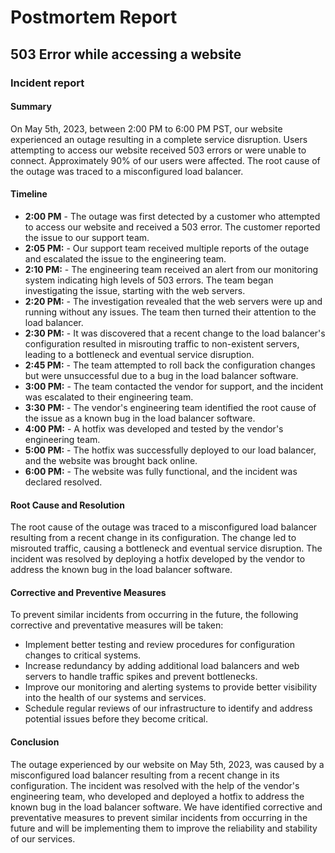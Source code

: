 # Postmortem Report

## 503 Error while accessing a website

### Incident report

#### Summary

On May 5th, 2023, between 2:00 PM to 6:00 PM PST, our website experienced an outage resulting in a complete service disruption. Users attempting to access our website received 503 errors or were unable to connect. Approximately 90% of our users were affected. The root cause of the outage was traced to a misconfigured load balancer.

#### Timeline

- **2:00 PM** - The outage was first detected by a customer who attempted to access our website and received a 503 error. The customer reported the issue to our support team.
- **2:05 PM:** - Our support team received multiple reports of the outage and escalated the issue to the engineering team.
- **2:10 PM:** - The engineering team received an alert from our monitoring system indicating high levels of 503 errors. The team began investigating the issue, starting with the web servers.
- **2:20 PM:** - The investigation revealed that the web servers were up and running without any issues. The team then turned their attention to the load balancer.
- **2:30 PM:** - It was discovered that a recent change to the load balancer's configuration resulted in misrouting traffic to non-existent servers, leading to a bottleneck and eventual service disruption.
- **2:45 PM:** - The team attempted to roll back the configuration changes but were unsuccessful due to a bug in the load balancer software.
- **3:00 PM:** - The team contacted the vendor for support, and the incident was escalated to their engineering team.
- **3:30 PM:** - The vendor's engineering team identified the root cause of the issue as a known bug in the load balancer software.
- **4:00 PM:** - A hotfix was developed and tested by the vendor's engineering team.
- **5:00 PM:** - The hotfix was successfully deployed to our load balancer, and the website was brought back online.
- **6:00 PM:** - The website was fully functional, and the incident was declared resolved.

#### Root Cause and Resolution

The root cause of the outage was traced to a misconfigured load balancer resulting from a recent change in its configuration. The change led to misrouted traffic, causing a bottleneck and eventual service disruption. The incident was resolved by deploying a hotfix developed by the vendor to address the known bug in the load balancer software.

#### Corrective and Preventive Measures

To prevent similar incidents from occurring in the future, the following corrective and preventative measures will be taken:

  - Implement better testing and review procedures for configuration changes to critical systems.
  -  Increase redundancy by adding additional load balancers and web servers to handle traffic spikes and prevent bottlenecks.
  - Improve our monitoring and alerting systems to provide better visibility into the health of our systems and services.
  - Schedule regular reviews of our infrastructure to identify and address potential issues before they become critical. 

#### Conclusion

The outage experienced by our website on May 5th, 2023, was caused by a misconfigured load balancer resulting from a recent change in its configuration. The incident was resolved with the help of the vendor's engineering team, who developed and deployed a hotfix to address the known bug in the load balancer software. We have identified corrective and preventative measures to prevent similar incidents from occurring in the future and will be implementing them to improve the reliability and stability of our services.
